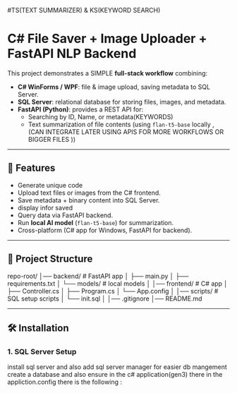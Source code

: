 #TS(TEXT SUMMARIZER) & KS(KEYWORD SEARCH)
# C# File Saver + Image Uploader + FastAPI NLP Backend

This project demonstrates a SIMPLE **full-stack workflow** combining:

- **C# WinForms / WPF**: file & image upload, saving metadata to SQL Server.
- **SQL Server**: relational database for storing files, images, and metadata.
- **FastAPI (Python)**: provides a REST API for:
  - Searching by ID, Name, or metadata(KEYWORDS)
  - Text summarization of file contents (using `flan-t5-base` locally , (CAN INTEGRATE LATER USING APIS FOR MORE WORKFLOWS OR BIGGER FILES ))

---

## 🚀 Features
- Generate unique code 
- Upload text files or images from the C# frontend.
- Save metadata + binary content into SQL Server.
- display infor saved 
- Query data via FastAPI backend.
- Run **local AI model** (`flan-t5-base`) for summarization.
- Cross-platform (C# app for Windows, FastAPI for backend).

---

## 📂 Project Structure
repo-root/
│── backend/ # FastAPI app
│ ├── main.py
│ ├── requirements.txt
│ └── models/ # local models
│
│── frontend/ # C# app
│ ├── Controller.cs
│ ├── Program.cs
│ └── App.config
│
│── scripts/ # SQL setup scripts
│ └── init.sql
│
│── .gitignore
│── README.md


---

## 🛠️ Installation

### 1. SQL Server Setup
install sql server and also add sql server manager for easier db mangement 
create a database and also ensure in the c# application(gen3) there in the appliction.config there is the following :

